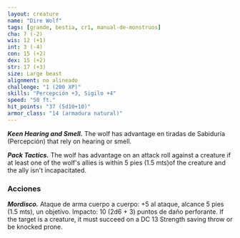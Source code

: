 ```yaml
---
layout: creature
name: "Dire Wolf"
tags: [grande, bestia, cr1, manual-de-monstruos]
cha: 7 (-2)
wis: 12 (+1)
int: 3 (-4)
con: 15 (+2)
dex: 15 (+2)
str: 17 (+3)
size: Large beast
alignment: no alineado
challenge: "1 (200 XP)"
skills: "Percepción +3, Sigilo +4"
speed: "50 ft."
hit_points: "37 (5d10+10)"
armor_class: "14 (armadura natural)"
---
```


***Keen Hearing and Smell.*** The wolf has advantage en tiradas de Sabiduría (Percepción) that rely on hearing or smell.

***Pack Tactics.*** The wolf has advantage on an attack roll against a creature if at least one of the wolf's allies is within 5 pies (1.5 mts)of the creature and the ally isn't incapacitated.

### Acciones

***Mordisco.*** Ataque de arma cuerpo a cuerpo: +5 al ataque, alcance 5 pies (1.5 mts), un objetivo. Impacto: 10 (2d6 + 3) puntos de daño perforante. If the target is a creature, it must succeed on a DC 13 Strength saving throw or be knocked prone.